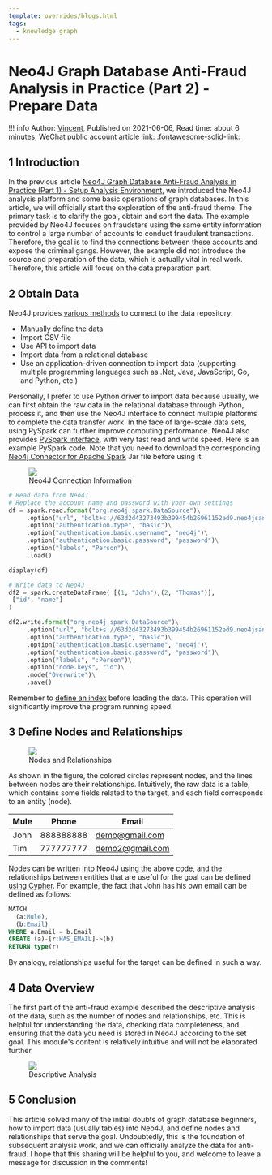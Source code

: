 ```yaml
---
template: overrides/blogs.html
tags:
  - knowledge graph
---
```


# Neo4J Graph Database Anti-Fraud Analysis in Practice (Part 2) - Prepare Data
!!! info
    Author: [Vincent](https://github.com/Realvincentyuan), Published on 2021-06-06, Read time: about 6 minutes, WeChat public account article link: [:fontawesome-solid-link:](https://mp.weixin.qq.com/s?__biz=MzI4Mjk3NzgxOQ==&mid=2247485256&idx=1&sn=0d87a1d090f7282f85f3d2395372c8ed&chksm=eb90f43cdce77d2af75e6313e945a83f2309743e7e7e0855c99d9ecece6f3d24f3ad06ae80a4&token=771475859&lang=zh_CN#rd)

## 1 Introduction

In the previous article [Neo4J Graph Database Anti-Fraud Analysis in Practice (Part 1) - Setup Analysis Environment](https://mp.weixin.qq.com/s?__biz=MzI4Mjk3NzgxOQ==&mid=2247485213&idx=1&sn=ed9051c887847bcf35ef6e21af6005f4&chksm=eb90f469dce77d7fa1325810d537e183c65eef7067f20219eee02d6f3667d14554832103986d&token=771475859&lang=zh_CN#rd), we introduced the Neo4J analysis platform and some basic operations of graph databases. In this article, we will officially start the exploration of the anti-fraud theme. The primary task is to clarify the goal, obtain and sort the data. The example provided by Neo4J focuses on fraudsters using the same entity information to control a large number of accounts to conduct fraudulent transactions. Therefore, the goal is to find the connections between these accounts and expose the criminal gangs. However, the example did not introduce the source and preparation of the data, which is actually vital in real work. Therefore, this article will focus on the data preparation part.

## 2 Obtain Data

Neo4J provides [various methods](https://neo4j.com/developer/data-import/ 'Import Data to Neo4J') to connect to the data repository:

- Manually define the data
- Import CSV file
- Use API to import data
- Import data from a relational database
- Use an application-driven connection to import data (supporting multiple programming languages such as .Net, Java, JavaScript, Go, and Python, etc.)

Personally, I prefer to use Python driver to import data because usually, we can first obtain the raw data in the relational database through Python, process it, and then use the Neo4J interface to connect multiple platforms to complete the data transfer work. In the face of large-scale data sets, using PySpark can further improve computing performance. Neo4J also provides [PySpark interface](https://neo4j.com/docs/spark/current/python/ 'Neo4J PySpark Interface'), with very fast read and write speed. Here is an example PySpark code. Note that you need to download the corresponding [Neo4j Connector for Apache Spark](https://github.com/neo4j-contrib/neo4j-spark-connector/releases 'Neo4j Connector for Apache Spark') Jar file before using it.

<figure>
  <img src="https://cdn.jsdelivr.net/gh/BulletTech2021/Pics/img/1_V/Neo4J连接信息.png"  />
  <figcaption>Neo4J Connection Information</figcaption>
</figure>


```Python
# Read data from Neo4J
# Replace the account name and password with your own settings
df = spark.read.format("org.neo4j.spark.DataSource")\
     .option("url", "bolt+s://63d2d43273493b399454b26961152ed9.neo4jsandbox.com:7687")\
     .option("authentication.type", "basic")\
     .option("authentication.basic.username", "neo4j")\
     .option("authentication.basic.password", "password")\
     .option("labels", "Person")\
     .load()

display(df)

# Write data to Neo4J
df2 = spark.createDataFrame( [(1, "John"),(2, "Thomas")],
 ["id", "name"]
)

df2.write.format("org.neo4j.spark.DataSource")\
     .option("url", "bolt+s://63d2d43273493b399454b26961152ed9.neo4jsandbox.com:7687")\
     .option("authentication.type", "basic")\
     .option("authentication.basic.username", "neo4j")\
     .option("authentication.basic.password", "password")\
     .option("labels", ":Person")\
     .option("node.keys", "id")\
     .mode("Overwrite")\
     .save()
```

Remember to [define an index](https://neo4j.com/docs/cypher-manual/current/indexes-for-search-performance/ 'Indexes for search performance') before loading the data. This operation will significantly improve the program running speed.

## 3 Define Nodes and Relationships

<figure>
  <img src="https://cdn.jsdelivr.net/gh/BulletTech2021/Pics/img/1_V/节点和关系.png"  />
  <figcaption>Nodes and Relationships</figcaption>
</figure>

As shown in the figure, the colored circles represent nodes, and the lines between nodes are their relationships. Intuitively, the raw data is a table, which contains some fields related to the target, and each field corresponds to an entity (node).

| Mule | Phone     | Email           |
|------|-----------|-----------------|
| John | 888888888 | demo@gmail.com  |
| Tim  | 777777777 | demo2@gmail.com |

Nodes can be written into Neo4J using the above code, and the relationships between entities that are useful for the goal can be defined [using Cypher](https://neo4j.com/docs/cypher-manual/current/clauses/create/#create-relationships 'Create relationships in Neo4j'). For example, the fact that John has his own email can be defined as follows:

```sql
MATCH
  (a:Mule),
  (b:Email)
WHERE a.Email = b.Email
CREATE (a)-[r:HAS_EMAIL]->(b)
RETURN type(r)
```

By analogy, relationships useful for the target can be defined in such a way.

## 4 Data Overview

The first part of the anti-fraud example described the descriptive analysis of the data, such as the number of nodes and relationships, etc. This is helpful for understanding the data, checking data completeness, and ensuring that the data you need is stored in Neo4J according to the set goal. This module's content is relatively intuitive and will not be elaborated further.

<figure>
  <img src="https://cdn.jsdelivr.net/gh/BulletTech2021/Pics/img/1_V/描述性统计.png"  />
  <figcaption>Descriptive Analysis</figcaption>
</figure>

## 5 Conclusion

This article solved many of the initial doubts of graph database beginners, how to import data (usually tables) into Neo4J, and define nodes and relationships that serve the goal. Undoubtedly, this is the foundation of subsequent analysis work, and we can officially analyze the data for anti-fraud. I hope that this sharing will be helpful to you, and welcome to leave a message for discussion in the comments!